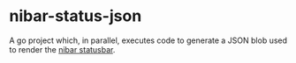 # nibar-status-json

A go project which, in parallel, executes code to generate a JSON blob used to render the [nibar statusbar](https://github.com/jwoglom/nibar).
